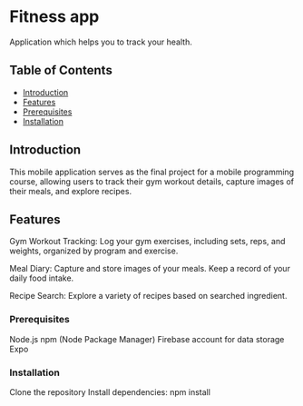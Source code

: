 # Fitness app

Application which helps you to track your health.

## Table of Contents

- [Introduction](#introduction)
- [Features](#features)
- [Prerequisites](#Prerequisites)
- [Installation](#Installation)

## Introduction

This mobile application serves as the final project for a mobile programming course, allowing users to track their gym workout details, capture images of their meals, and explore recipes.

## Features

Gym Workout Tracking: Log your gym exercises, including sets, reps, and weights, organized by program and exercise.

Meal Diary: Capture and store images of your meals. Keep a record of your daily food intake.

Recipe Search: Explore a variety of recipes based on searched ingredient.


### Prerequisites

Node.js
npm (Node Package Manager)
Firebase account for data storage
Expo

### Installation
Clone the repository
Install dependencies: npm install
